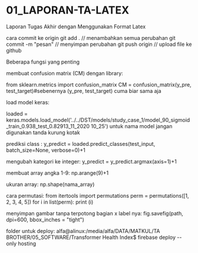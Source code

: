 # 01_LAPORAN-TA-LATEX
 Laporan Tugas Akhir dengan Menggunakan Format Latex

cara commit ke origin
git add . // menambahkan semua perubahan
git commit -m "pesan" // menyimpan perubahan
git push origin // upload file ke github


Beberapa fungsi yang penting


membuat confusion matrix (CM) dengan library:

from sklearn.metrics import confusion_matrix
CM = confusion_matrix(y_pre, test_target)#sebenernya (y_pre, test_target) cuma biar sama aja

load model keras:

loaded = keras.models.load_model('../../DST/models/study_case_1/model_90_sigmoid_train_0.938_test_0.82913_11_2020 10_25')
untuk nama model jangan digunakan tanda kurung kotak


prediksi class :
y_predict = loaded.predict_classes(test_input, batch_size=None, verbose=0)+1


mengubah kategori ke integer:
y_predict = y_predict.argmax(axis=1)+1

membuat array angka 1-9:
np.arange(9)+1

ukuran array:
np.shape(nama_array)

cara permutasi:
from itertools import permutations 
perm = permutations([1, 2, 3, 4, 5]) 
for i in list(perm): 
    print (i) 
    
menyimpan gambar tanpa terpotong bagian x label nya:
fig.savefig(path, dpi=600, bbox_inches = "tight")

folder untuk deploy:
alfa@alinux:/media/alfa/DATA/MATKUL/TA BROTHER/05_SOFTWARE/Transformer Health Index$ 
firebase deploy --only hosting

